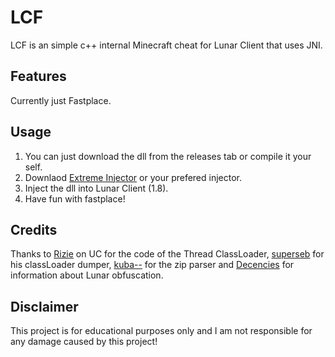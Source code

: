 # LCF
LCF is an simple c++ internal Minecraft cheat for Lunar Client that uses JNI.

## Features
Currently just Fastplace.

## Usage
1. You can just download the dll from the releases tab or compile it your self.
2. Downlaod [Extreme Injector](https://github.com/master131/ExtremeInjector/releases/tag/v3.7.3) or your prefered injector.
3. Inject the dll into Lunar Client (1.8).
4. Have fun with fastplace!

## Credits
Thanks to [Rizie](https://www.unknowncheats.me/forum/minecraft/482232-lunar-client-class.html) on UC for the code of the Thread ClassLoader, [superseb](https://www.unknowncheats.me/forum/minecraft/351370-runtime-java-class-dumper.html) for his classLoader dumper, [kuba--](https://github.com/kuba--/zip) for the zip parser and [Decencies](https://github.com/Decencies/Articles/wiki/Lunar---Obfuscation) for information about Lunar obfuscation.

## Disclaimer
This project is for educational purposes only and I am not responsible for any damage caused by this project!
